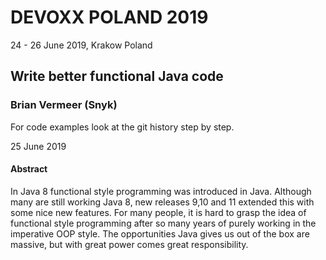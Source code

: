 # DEVOXX POLAND 2019
24 - 26 June 2019, Krakow Poland

## Write better functional Java code

### Brian Vermeer (Snyk)

For code examples look at the git history step by step.

25 June 2019

#### Abstract
In Java 8 functional style programming was introduced in Java. Although many are still working Java 8, new releases 9,10 and 11 extended this with some nice new features. For many people, it is hard to grasp the idea of functional style programming after so many years of purely working in the imperative OOP style. The opportunities Java gives us out of the box are massive, but with great power comes great responsibility.